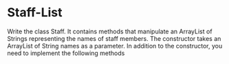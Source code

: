 # Staff-List
Write the class Staff. It contains methods that manipulate an ArrayList of Strings representing the names of staff members. The constructor takes an ArrayList of String names as a parameter. In addition to the constructor, you need to implement the following methods
